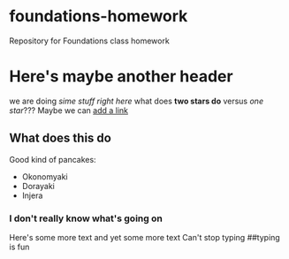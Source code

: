 # foundations-homework
Repository for Foundations class homework
# Here's maybe another header
we are doing *sime stuff right here*
what does **two stars do** versus *one star*???
Maybe we can [add a link](www.google.com)
## What does this do
Good kind of pancakes:
* Okonomyaki
* Dorayaki
* Injera
### I don't really know what's going on
Here's some more text
and yet some more text
Can't stop typing
##typing is fun
